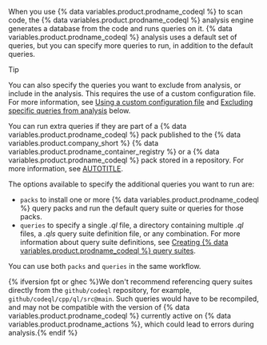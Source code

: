 When you use {% data variables.product.prodname_codeql %} to scan code, the {% data variables.product.prodname_codeql %} analysis engine generates a database from the code and runs queries on it. {% data variables.product.prodname_codeql %} analysis uses a default set of queries, but you can specify more queries to run, in addition to the default queries.

> [!TIP]
> You can also specify the queries you want to exclude from analysis, or include in the analysis. This requires the use of a custom configuration file. For more information, see [Using a custom configuration file](#using-a-custom-configuration-file) and [Excluding specific queries from analysis](#excluding-specific-queries-from-analysis) below.

You can run extra queries if they are part of a {% data variables.product.prodname_codeql %} pack published to the {% data variables.product.company_short %} {% data variables.product.prodname_container_registry %} or a {% data variables.product.prodname_codeql %} pack stored in a repository. For more information, see [AUTOTITLE](/code-security/code-scanning/introduction-to-code-scanning/about-code-scanning-with-codeql#about-codeql-queries).

The options available to specify the additional queries you want to run are:

* `packs` to install one or more {% data variables.product.prodname_codeql %} query packs and run the default query suite or queries for those packs.
* `queries` to specify a single _.ql_ file, a directory containing multiple _.ql_ files, a _.qls_ query suite definition file, or any combination. For more information about query suite definitions, see [Creating {% data variables.product.prodname_codeql %} query suites](https://codeql.github.com/docs/codeql-cli/creating-codeql-query-suites/).

You can use both `packs` and `queries` in the same workflow.

{% ifversion fpt or ghec %}We don't recommend referencing query suites directly from the `github/codeql` repository, for example, `github/codeql/cpp/ql/src@main`. Such queries would have to be recompiled, and may not be compatible with the version of {% data variables.product.prodname_codeql %} currently active on {% data variables.product.prodname_actions %}, which could lead to errors during analysis.{% endif %}
